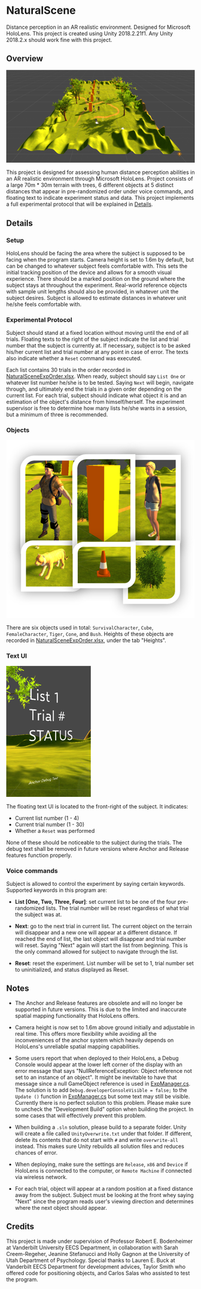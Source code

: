 # NaturalScene

Distance perception in an AR realistic environment. Designed for Microsoft HoloLens.
This project is created using Unity 2018.2.21f1. Any Unity 2018.2.x should work fine with this project.

## Overview

![Overview](/Pictures/overview.png?raw=true "Overview")

This project is designed for assessing human distance perception abilities in an AR realistic environment through Microsoft HoloLens. Project consists of a large 70m \* 30m terrain with trees, 6 different objects at 5 distinct distances that appear in pre-randomized order under voice commands, and floating text to indicate experiment status and data. This project implements a full experimental protocol that will be explained in [Details](#Details).

## Details

### Setup

HoloLens should be facing the area where the subject is supposed to be facing when the program starts. Camera height is set to 1.6m by default, but can be changed to whatever subject feels comfortable with. This sets the initial tracking position of the device and allows for a smooth visual experience. There should be a marked position on the ground where the subject stays at throughout the experiment. Real-world reference objects with sample unit lengths should also be provided, in whatever unit the subject desires. Subject is allowed to estimate distances in whatever unit he/she feels comfortable with.

### Experimental Protocol

Subject should stand at a fixed location without moving until the end of all trials. Floating texts to the right of the subject indicate the list and trial number that the subject is currently at. If necessary, subject is to be asked his/her current list and trial number at any point in case of error. The texts also indicate whether a `Reset` command was executed.

Each list contains 30 trials in the order recorded in [NaturalSceneExpOrder.xlsx](/NaturalSceneExpOrder.xlsx). When ready, subject should say `List One` or whatever list number he/she is to be tested. Saying `Next` will begin, navigate through, and ultimately end the trials in a given order depending on the current list. For each trial, subject should indicate what object it is and an estimation of the object's distance from himself/herself. The experiment supervisor is free to determine how many lists he/she wants in a session, but a minimum of three is recommended.

### Objects

![Objects](/Pictures/objects.png?raw=true "Objects")

There are six objects used in total: `SurvivalCharacter`, `Cube`, `FemaleCharacter`, `Tiger`, `Cone`, and `Bush`. Heights of these objects are recorded in [NaturalSceneExpOrder.xlsx](/NaturalSceneExpOrder.xlsx), under the tab "Heights".

### Text UI

![TextUI](/Pictures/textUI.png?raw=true "Text UI")

The floating text UI is located to the front-right of the subject. It indicates:

- Current list number (1 - 4)
- Current trial number (1 - 30)
- Whether a `Reset` was performed

None of these should be noticeable to the subject during the trials. The debug text shall be removed in future versions where Anchor and Release features function properly.

### Voice commands

Subject is allowed to control the experiment by saying certain keywords. Supported keywords in this program are:

- **List [One, Two, Three, Four]**: set current list to be one of the four pre-randomized lists. The trial number will be reset regardless of what trial the subject was at.

- **Next**: go to the next trial in current list. The current object on the terrain will disappear and a new one will appear at a different distance. If reached the end of list, the last object will disappear and trial number will reset. Saying "Next" again will start the list from beginning. This is the only command allowed for subject to navigate through the list.

- **Reset**: reset the experiment. List number will be set to 1, trial number set to uninitialized, and status displayed as Reset.

## Notes

- The Anchor and Release features are obsolete and will no longer be supported in future versions. This is due to the limited and inaccurate spatial mapping functionality that HoloLens offers.

- Camera height is now set to 1.6m above ground initially and adjustable in real time. This offers more flexibility while avoiding all the inconveniences of the anchor system which heavily depends on HoloLens's unreliable spatial mapping capabilities.

- Some users report that when deployed to their HoloLens, a Debug Console would appear at the lower left corner of the display with an error message that says "NullReferenceException: Object reference not set to an instance of an object". It might be inevitable to have that message since a null GameObject reference is used in [ExpManager.cs](\Assets\ExpManager.cs). The solution is to add `Debug.developerConsoleVisible = false;` to the `Update ()` function in [ExpManager.cs](\Assets\ExpManager.cs) but some text may still be visible. Currently there is no perfect solution to this problem. Please make sure to uncheck the "Development Build" option when building the project. In some cases that will effectively prevent this problem.

- When building a `.sln` solution, please build to a separate folder. Unity will create a file called `UnityOverwrite.txt` under that folder. If different, delete its contents that do not start with `#` and write `overwrite-all` instead. This makes sure Unity rebuilds all solution files and reduces chances of error.

- When deploying, make sure the settings are `Release`, `x86` and `Device` if HoloLens is connected to the computer, or `Remote Machine` if connected via wireless network.

- For each trial, object will appear at a random position at a fixed distance away from the subject. Subject must be looking at the front whey saying "Next" since the program reads user's viewing direction and determines where the next object should appear.

## Credits

This project is made under supervision of Professor Robert E. Bodenheimer at Vanderbilt University EECS Department, in collaboration with Sarah Creem-Regeher, Jeanine Stefanucci and Holly Gagnon at the University of Utah Department of Psychology. Special thanks to Lauren E. Buck at Vanderbilt EECS Department for development advices, Taylor Smith who offered code for positioning objects, and Carlos Salas who assisted to test the program.
